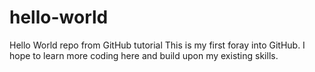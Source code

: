# hello-world
Hello World repo from GitHub tutorial
This is my first foray into GitHub. I hope to learn more coding here and build upon my existing skills. 

